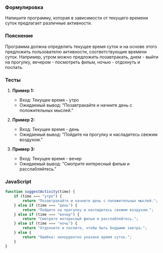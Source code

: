 
### Формулировка
Напишите программу, которая в зависимости от текущего времени суток предлагает различные активности.

### Пояснение
Программа должна определить текущее время суток и на основе этого предложить пользователю активности, соответствующие времени суток. Например, утром можно предложить позавтракать, днем - выйти на прогулку, вечером - посмотреть фильм, ночью - отдохнуть и поспать.

### Тесты

1. **Пример 1:**
   - Вход: Текущее время - утро
   - Ожидаемый вывод: "Позавтракайте и начните день с положительных мыслей."

2. **Пример 2:**
   - Вход: Текущее время - день
   - Ожидаемый вывод: "Пойдите на прогулку и насладитесь свежим воздухом."

3. **Пример 3:**
   - Вход: Текущее время - вечер
   - Ожидаемый вывод: "Смотрите интересный фильм и расслабляйтесь."

### JavaScript
```javascript
function suggestActivity(time) {
    if (time === "утро") {
        return "Позавтракайте и начните день с положительных мыслей.";
    } else if (time === "день") {
        return "Пойдите на прогулку и насладитесь свежим воздухом.";
    } else if (time === "вечер") {
        return "Смотрите интересный фильм и расслабляйтесь.";
    } else if (time === "ночь") {
        return "Отдохните и поспите, чтобы быть бодрыми завтра.";
    } else {
        return "Ошибка: некорректно указано время суток.";
    }
}
```

